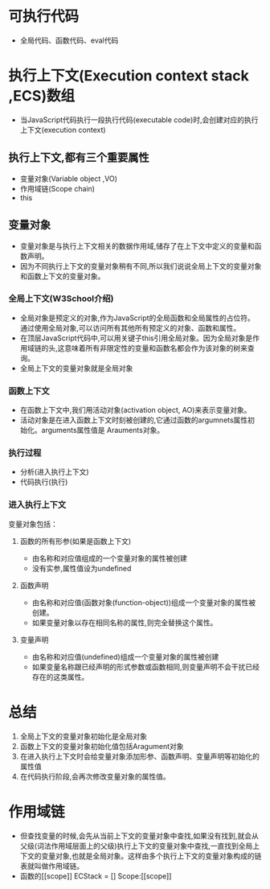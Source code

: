 # 可执行代码
 * 全局代码、函数代码、eval代码
# 执行上下文(Execution context stack ,ECS)数组
* 当JavaScript代码执行一段执行代码(executable code)时,会创建对应的执行上下文(execution context)
## 执行上下文,都有三个重要属性
* 变量对象(Variable object ,VO)
* 作用域链(Scope chain)
* this
## 变量对象
* 变量对象是与执行上下文相关的数据作用域,储存了在上下文中定义的变量和函数声明。
* 因为不同执行上下文的变量对象稍有不同,所以我们说说全局上下文的变量对象和函数上下文的变量对象。
### 全局上下文(W3School介绍)
* 全局对象是预定义的对象,作为JavaScript的全局函数和全局属性的占位符。通过使用全局对象,可以访问所有其他所有预定义的对象、函数和属性。
* 在顶层JavaScript代码中,可以用关键子this引用全局对象。因为全局对象是作用域链的头,这意味着所有非限定性的变量和函数名都会作为该对象的树来查询。
* 全局上下文的变量对象就是全局对象
### 函数上下文
* 在函数上下文中,我们用活动对象(activation object, AO)来表示变量对象。
* 活动对象是在进入函数上下文时刻被创建的,它通过函数的argumnets属性初始化。arguments属性值是 Arauments对象。
### 执行过程
* 分析(进入执行上下文)
* 代码执行(执行)
### 进入执行上下文
 变量对象包括：

 1. 函数的所有形参(如果是函数上下文)

    * 由名称和对应值组成的一个变量对象的属性被创建
    * 没有实参,属性值设为undefined
 2. 函数声明
    * 由名称和对应值(函数对象(function-object))组成一个变量对象的属性被创建。
    * 如果变量对象以存在相同名称的属性,则完全替换这个属性。
 3. 变量声明
    * 由名称和对应值(undefined)组成一个变量对象的属性被创建
    * 如果变量名称跟已经声明的形式参数或函数相同,则变量声明不会干扰已经存在的这类属性。
# 总结
1. 全局上下文的变量对象初始化是全局对象
2. 函数上下文的变量对象初始化值包括Aragument对象
3. 在进入执行上下文时会给变量对象添加形参、函数声明、变量声明等初始化的属性值
4. 在代码执行阶段,会再次修改变量对象的属性值。

# 作用域链
* 但查找变量的时候,会先从当前上下文的变量对象中查找,如果没有找到,就会从父级(词法作用域层面上的父级)执行上下文的变量对象中查找,一直找到全局上下文的变量对象,也就是全局对象。这样由多个执行上下文的变量对象构成的链表就叫做作用域链。
* 函数的[[scope]]   ECStack = []  Scope:[[scope]]